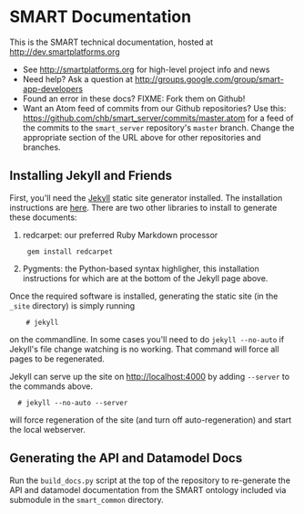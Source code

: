
SMART Documentation
===================

This is the SMART technical documentation, hosted at
<http://dev.smartplatforms.org>

- See <http://smartplatforms.org> for high-level project info and news
- Need help? Ask a question at <http://groups.google.com/group/smart-app-developers>
- Found an error in these docs? FIXME: Fork them on Github!
- Want an Atom feed of commits from our Github repositories? Use this:
  <https://github.com/chb/smart_server/commits/master.atom>
  for a feed of the commits to the `smart_server` repository's `master`
  branch. Change the appropriate section of the URL above for other
  repositories and branches.


Installing Jekyll and Friends
-----------------------------

First, you'll need the [Jekyll](https://github.com/mojombo/jekyll)
static site generator installed. The installation instructions are
[here](https://github.com/mojombo/jekyll/wiki/install). There
are two other libraries to install to generate these documents:

1. redcarpet: our preferred Ruby Markdown processor

        gem install redcarpet

2. Pygments: the Python-based syntax highligher, this installation
   instructions for which are at the bottom of the Jekyll page above.


Once the required software is installed, generating the static site (in
the `_site` directory) is simply running

        # jekyll

on the commandline. In some cases you'll need to do `jekyll --no-auto`
if Jekyll's file change watching is no working. That command will force
all pages to be regenerated.

Jekyll can serve up the site on <http://localhost:4000> by adding
`--server` to the commands above.

      # jekyll --no-auto --server

will force regeneration of the site (and turn off auto-regeneration) and
start the local webserver.


Generating the API and Datamodel Docs
-------------------------------------

Run the `build_docs.py` script at the top of the repository to
re-generate the API and datamodel documentation from the SMART ontology
included via submodule in the `smart_common` directory.
